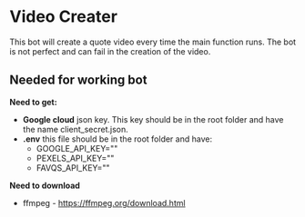 # Video Creater

This bot will create a quote video every time the main function runs. The bot is not perfect and can fail in the creation of the video.

## Needed for working bot

**Need to get:**
* **Google cloud** json key. This key should be in the root folder and have the name client_secret.json.
* **.env** this file should be in the root folder and have:
    * GOOGLE_API_KEY=""
    * PEXELS_API_KEY=""
    * FAVQS_API_KEY=""

**Need to download**
* ffmpeg - https://ffmpeg.org/download.html